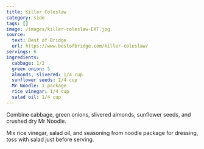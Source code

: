 ```yaml
---
title: Killer Coleslaw
category: side
tags: []
image: /images/killer-coleslaw-EXT.jpg
source:
  text: Best of Bridge
  url: https://www.bestofbridge.com/killer-coleslaw/
servings: 6
ingredients:
  cabbage: 1/2
  green onion: 5
  almonds, slivered: 1/4 cup
  sunflower seeds: 1/4 cup
  Mr Noodle: 1 package
  rice vinegar: 1/4 cup
  salad oil: 1/4 cup
---
```


Combine cabbage, green onions, slivered almonds, sunflower seeds, and crushed dry Mr Noodle.

Mix rice vinegar, salad oil, and seasoning from noodle package for dressing, toss with salad just before serving.
